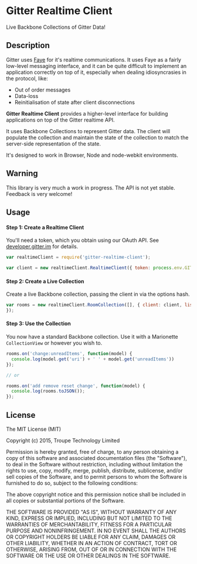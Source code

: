 # Gitter Realtime Client

Live Backbone Collections of Gitter Data!

## Description

Gitter uses [Faye](http://faye.jcoglan.com) for it's realtime communications. It uses Faye as a fairly low-level messaging interface, and it can be quite difficult to implement an application correctly on top of it, especially when dealing idiosyncrasies in the protocol, like:

* Out of order messages
* Data-loss 
* Reinitialisation of state after client disconnections

**Gitter Realtime Client** provides a higher-level interface for building applications on top of the Gitter realtime API.

It uses Backbone Collections to represent Gitter data. The client will populate the collection and maintain the state of the collection to match the server-side representation of the state.

It's designed to work in Browser, Node and node-webkit environments.

## Warning

This library is very much a work in progress. The API is not yet stable. Feedback is very welcome!

## Usage

#### Step 1: Create a Realtime Client

You'll need a token, which you obtain using our OAuth API. See [developer.gitter.im](https://developer.gitter.im) for details.

```javascript
var realtimeClient = require('gitter-realtime-client');

var client = new realtimeClient.RealtimeClient({ token: process.env.GITTER_TOKEN });

```

#### Step 2: Create a Live Collection

Create a live Backbone collection, passing the client in via the options hash.

```javascript
var rooms = new realtimeClient.RoomCollection([], { client: client, listen: true });
});
```

#### Step 3: Use the Collection

You now have a standard Backbone collection. Use it with a Marionette `CollectionView` or however you wish to.


```javascript
rooms.on('change:unreadItems', function(model) {
  console.log(model.get('uri') + ' ' + model.get('unreadItems'))
});

// or

rooms.on('add remove reset change', function(model) {
  console.log(rooms.toJSON());
});
```

## License

The MIT License (MIT)

Copyright (c) 2015, Troupe Technology Limited

Permission is hereby granted, free of charge, to any person obtaining a copy
of this software and associated documentation files (the "Software"), to deal
in the Software without restriction, including without limitation the rights
to use, copy, modify, merge, publish, distribute, sublicense, and/or sell
copies of the Software, and to permit persons to whom the Software is
furnished to do so, subject to the following conditions:

The above copyright notice and this permission notice shall be included in
all copies or substantial portions of the Software.

THE SOFTWARE IS PROVIDED "AS IS", WITHOUT WARRANTY OF ANY KIND, EXPRESS OR
IMPLIED, INCLUDING BUT NOT LIMITED TO THE WARRANTIES OF MERCHANTABILITY,
FITNESS FOR A PARTICULAR PURPOSE AND NONINFRINGEMENT. IN NO EVENT SHALL THE
AUTHORS OR COPYRIGHT HOLDERS BE LIABLE FOR ANY CLAIM, DAMAGES OR OTHER
LIABILITY, WHETHER IN AN ACTION OF CONTRACT, TORT OR OTHERWISE, ARISING FROM,
OUT OF OR IN CONNECTION WITH THE SOFTWARE OR THE USE OR OTHER DEALINGS IN
THE SOFTWARE.